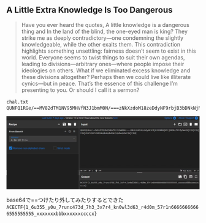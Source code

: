 ## A Little Extra Knowledge Is Too Dangerous

>Have you ever heard the quotes, A little knowledge is a dangerous thing and In the land of the blind, the one-eyed man is king? They strike me as deeply contradictory—one condemning the slightly knowledgeable, while the other exalts them.
This contradiction highlights something unsettling: fairness doesn’t seem to exist in this world. Everyone seems to twist things to suit their own agendas, leading to divisions—arbitrary ones—where people impose their ideologies on others.
What if we eliminated excess knowledge and these divisions altogether? Perhaps then we could live like illiterate cynics—but in peace.
That’s the essence of this challenge I’m presenting to you. Or should I call it a sermon?

```
chal.txt
QUNFQ1RGe/==MV82dTM1NV95MHVfN3J1bmM0N/===zNkXzdoM18zeDdyNF9rbjB3bDNkNjNfcjRkMG1fNTdyMW42NjY2NjY2NjY2NjU1NTU1NTU1NV94eHh4eHh4YmJieHh4eHh4Y2NjY3h9
```


![alt text](image.png)

base64で==つけたり外してみたりするとできた
`ACECTF{1_6u355_y0u_7runc473d_7h3_3x7r4_kn0wl3d63_r4d0m_57r1n66666666666555555555_xxxxxxxbbbxxxxxxccccx}`